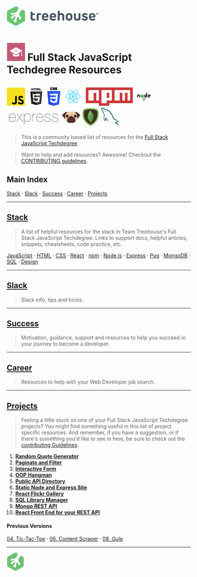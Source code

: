 # ![Treehouse Logo](repo-imgs/treehouse_and_logo.png "Team Treehouse")

# ![Full Stack JavaScript Techdegree](repo-imgs/fsjs.png "FSJS") Full Stack JavaScript Techdegree Resources

## ![JavaScript](repo-imgs/js.png "JavaScript") ![HTML](repo-imgs/html.png "HTML") ![CSS](repo-imgs/css.png "CSS") ![React](repo-imgs/react.png "React") ![npm](repo-imgs/npm.png "npm") ![Node](repo-imgs/node.png "Node") ![Express](repo-imgs/express.png "Express") ![Pug](repo-imgs/pug.png "Pug") ![Mongo](repo-imgs/mongo.png "Mongo") ![SQL](repo-imgs/sql.png "SQL")

>This is a community based list of resources for the [Full Stack JavaScript Techdegree](https://www.teamtreehouse.com).

>Want to help and add resources? Awesome! Checkout the [CONTRIBUTING guidelines](CONTRIBUTING.md).

## Main Index

[Stack](lists/stack.md) ·
[Slack](lists/slack.md) ·
[Success](lists/success.md) ·
[Career](lists/career.md) ·
[Projects](lists/projects.md)

-------

## [Stack](lists/stack.md)

>A list of helpful resources for the stack in Team Treehouse's Full Stack JavaScript Techdegree.  Links to support docs, helpful articles, snippets, cheatsheets, code practice, etc.

[JavaScript](lists/stack.md/#javascript) ·
[HTML](lists/stack.md/#html) ·
[CSS](lists/stack.md/#css) ·
[React](lists/stack.md/#react) ·
[npm](lists/stack.md/#npm) ·
[Node.js](lists/stack.md/#node.js) ·
[Express](lists/stack.md/#express) ·
[Pug](lists/stack.md/#pug) ·
[MongoDB](lists/stack.md/#mongodb) ·
[SQL](lists/stack.md/#sql) ·
[Design](lists/stack.md/#design)

-------

## [Slack](lists/slack.md)

>Slack info, tips and tricks.

-------

## [Success](lists/success.md)

>Motivation, guidance, support and resources to help you succeed in your journey to become a developer.

-------

## [Career](lists/career.md)

>Resources to help with your Web Developer job search.

-------

## [Projects](lists/projects.md)

>Feeling a little stuck on one of your Full Stack JavaScript Techdegree projects?  You might find something useful in this list of project specific resources.  And remember, if you have a suggestion, or if there's something you'd like to see in here, be sure to check out the [contributing Guidelines](CONTRIBUTING.md).

1. **[Random Quote Generator](lists/projects/#1-random-quote-generator)**
2. **[Paginate and Filter](lists/projects/#2-paginate-and-filter)**
3. **[Interactive Form](lists/projects/#3-interactive-form)**
4. **[OOP Hangman](lists/projects/#4-oop-hangman)**
5. **[Public API Directory](lists/projects/#5-public-api-directory)**
6. **[Static Node and Express Site](lists/projects/#6-static-node-and-express-site)**
7. **[React Flickr Gallery](lists/projects/#7-react-flickr-gallery)**
8. **[SQL Library Manager](lists/projects/#8-sql-library-manager)**
9. **[Mongo REST API](lists/projects/#9-mongo-rest-api)**
10. **[React Front End for your REST API](lists/projects/#10-react-front-end-for-your-rest-api)**

#### Previous Versions
[04. Tic-Tac-Toe](lists/projects/#04-tic-tac-toe) ·
[06. Content Scraper](lists/projects/#06-content-scraper) ·
[08. Gulp](lists/projects/#08-gulp)

-------

![Treehouse Logo](repo-imgs/frogprint.png "Team Treehouse")
